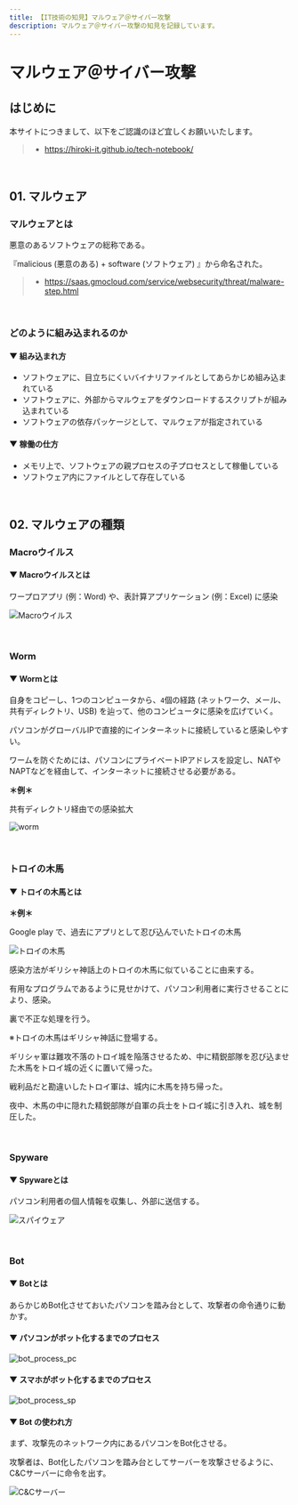 ```yaml
---
title: 【IT技術の知見】マルウェア＠サイバー攻撃
description: マルウェア＠サイバー攻撃の知見を記録しています。
---
```


# マルウェア＠サイバー攻撃

## はじめに

本サイトにつきまして、以下をご認識のほど宜しくお願いいたします。

> - https://hiroki-it.github.io/tech-notebook/

<br>

## 01. マルウェア

### マルウェアとは

悪意のあるソフトウェアの総称である。

『malicious (悪意のある) + software (ソフトウェア) 』から命名された。

> - https://saas.gmocloud.com/service/websecurity/threat/malware-step.html

<br>

### どのように組み込まれるのか

#### ▼ 組み込まれ方

- ソフトウェアに、目立ちにくいバイナリファイルとしてあらかじめ組み込まれている
- ソフトウェアに、外部からマルウェアをダウンロードするスクリプトが組み込まれている
- ソフトウェアの依存パッケージとして、マルウェアが指定されている

#### ▼ 稼働の仕方

- メモリ上で、ソフトウェアの親プロセスの子プロセスとして稼働している
- ソフトウェア内にファイルとして存在している

<br>

## 02. マルウェアの種類

### Macroウイルス

#### ▼ Macroウイルスとは

ワープロアプリ (例：Word) や、表計算アプリケーション (例：Excel) に感染

![Macroウイルス](https://raw.githubusercontent.com/hiroki-it/tech-notebook-images/master/images/Macroウイルス.jpg)

<br>

### Worm

#### ▼ Wormとは

自身をコピーし、1つのコンピュータから、`4`個の経路 (ネットワーク、メール、共有ディレクトリ、USB) を辿って、他のコンピュータに感染を広げていく。

パソコンがグローバルIPで直接的にインターネットに接続していると感染しやすい。

ワームを防ぐためには、パソコンにプライベートIPアドレスを設定し、NATやNAPTなどを経由して、インターネットに接続させる必要がある。

**＊例＊**

共有ディレクトリ経由での感染拡大

![worm](https://raw.githubusercontent.com/hiroki-it/tech-notebook-images/master/images/worm.jpg)

<br>

### トロイの木馬

#### ▼ トロイの木馬とは

**＊例＊**

Google play で、過去にアプリとして忍び込んでいたトロイの木馬

![トロイの木馬](https://raw.githubusercontent.com/hiroki-it/tech-notebook-images/master/images/トロイの木馬.jpg)

感染方法がギリシャ神話上のトロイの木馬に似ていることに由来する。

有用なプログラムであるように見せかけて、パソコン利用者に実行させることにより、感染。

裏で不正な処理を行う。

※トロイの木馬はギリシャ神話に登場する。

ギリシャ軍は難攻不落のトロイ城を陥落させるため、中に精鋭部隊を忍び込ませた木馬をトロイ城の近くに置いて帰った。

戦利品だと勘違いしたトロイ軍は、城内に木馬を持ち帰った。

夜中、木馬の中に隠れた精鋭部隊が自軍の兵士をトロイ城に引き入れ、城を制圧した。

<br>

### Spyware

#### ▼ Spywareとは

パソコン利用者の個人情報を収集し、外部に送信する。

![スパイウェア](https://raw.githubusercontent.com/hiroki-it/tech-notebook-images/master/images/スパイウェア.png)

<br>

### Bot

#### ▼ Botとは

あらかじめBot化させておいたパソコンを踏み台として、攻撃者の命令通りに動かす。

#### ▼ パソコンがボット化するまでのプロセス

![bot_process_pc](https://raw.githubusercontent.com/hiroki-it/tech-notebook-images/master/images/bot_process_pc.jpg)

#### ▼ スマホがボット化するまでのプロセス

![bot_process_sp](https://raw.githubusercontent.com/hiroki-it/tech-notebook-images/master/images/bot_process_sp.jpg)

#### ▼ Bot の使われ方

まず、攻撃先のネットワーク内にあるパソコンをBot化させる。

攻撃者は、Bot化したパソコンを踏み台としてサーバーを攻撃させるように、C&Cサーバーに命令を出す。

![C&Cサーバー](https://raw.githubusercontent.com/hiroki-it/tech-notebook-images/master/images/C&Cサーバー.png)

<br>
